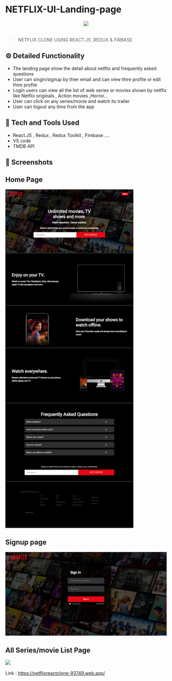 # NETFLIX-UI-Landing-page
<div align="center">
  <img width="200px" src="https://www.freepnglogos.com/uploads/netflix-logo-0.png"/>
</div>
<br>

> NETFLIX CLONE USING REACT.JS ,REDUX & FIRBASE


## ⚙️ Detailed Functionality
* The landing page show the detail about netflix and frequently asked questions 
* User can singin/signup by thier email and can view thire profile or edit thire profile
* Login users can  view all the list of web series or movies shown by netflix like Netflix originals , Action movies ,Horror...
* User can click on any series/movie and watch its trailer
* User can logout any time from the app

 
## 🚀 Tech and Tools Used

* React.JS , Redux , Redux Toolkit , Firebase ....
* VS code
* TMDB API


## 📸 Screenshots

## Home Page
<img src="https://github.com/jaydeep-shelake/NETFLIX-UI-Landing-page/blob/master/home.png" width='400' height='auto'>

## Signup page
<img src="https://github.com/jaydeep-shelake/NETFLIX-UI-Landing-page/raw/master/signup.png" width='600' height='auto'>

## All Series/movie List Page

<img src="list.png" width='600' height='auto'>

Link : https://netflixreactclone-93749.web.app/